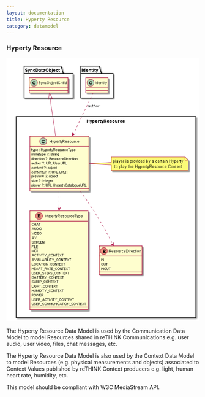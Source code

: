 ```yaml
---
layout: documentation
title: Hyperty Resource
category: datamodel
---
```



### Hyperty Resource

![Hyperty Resource Data Object Model](Hyperty-Resource-Data-Object-Model.png)

The Hyperty Resource Data Model is used by the Communication Data Model to model Resources shared in reTHINK Communications e.g. user audio, user video, files, chat messages, etc.

The Hyperty Resource Data Model is also used by the Context Data Model to model Resources (e.g. physical measurements and objects) associated to Context Values published by reTHINK Context producers e.g. light, human heart rate, humidity, etc.

This model should be compliant with W3C MediaStream API.
